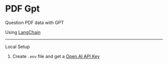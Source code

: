 # PDF Gpt

Question PDF data with GPT

Using [LangChain](https://github.com/hwchase17/langchainjs/tree/main)

---

Local Setup

1.  Create `.env` file and get a [Open AI API Key](https://openai.com/product)
